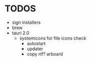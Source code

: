 # TODOS
- sign installers
- brew
- tauri 2.0
    - systemicons for file icons
    check
        - autostart
        - updater
        - copy rtf? arboard 

